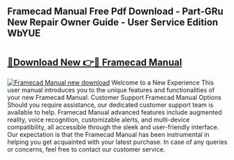 ## Framecad Manual Free Pdf Download - Part-GRu New Repair Owner Guide - User Service Edition WbYUE

# <h2><a href="http://bc13470.oget.top/?id=Framecad+Manual">🔗Download New 👉🔴 Framecad Manual</a></h2>

[![Framecad Manual new download](https://i.imgur.com/5g1atiW.png)](http://bc13470.oget.top/?id=Framecad+Manual)
Welcome to a New Experience This user manual introduces you to the unique features and functionalities of your new Framecad Manual. Customer Support Framecad Manual Options Should you require assistance, our dedicated customer support team is available to help. Framecad Manual advanced features include augmented reality, voice recognition, customizable alerts, and multi-device compatibility, all accessible through the sleek and user-friendly interface. Our expectation is that the Framecad Manual has been instrumental in helping you get acquainted with your latest purchase. In case of any queries or concerns, feel free to contact our customer service.
